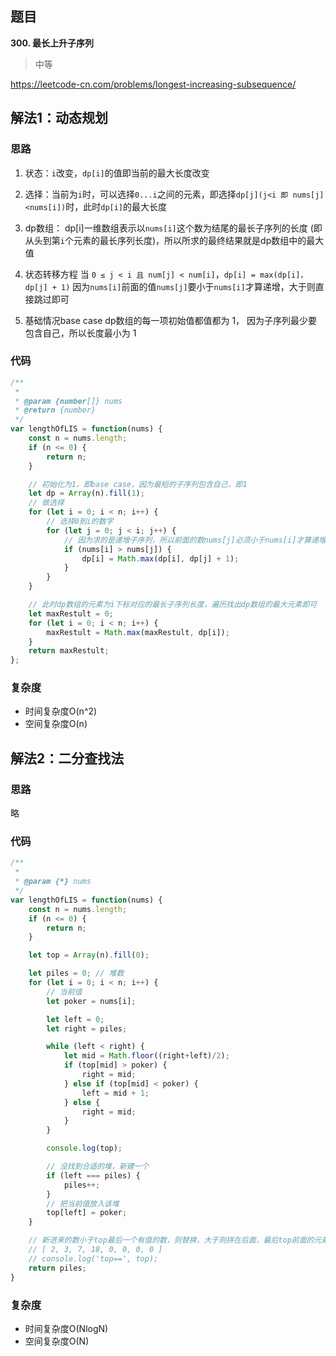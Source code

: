 ## 题目
**300. 最长上升子序列**
>中等

https://leetcode-cn.com/problems/longest-increasing-subsequence/

## 解法1：动态规划
### 思路
1. 状态：`i`改变，`dp[i]`的值即当前的最大长度改变
2. 选择：当前为`i`时，可以选择`0...i`之间的元素，即选择`dp[j](j<i 即 nums[j]<nums[i])`时，此时`dp[i]`的最大长度
   
3. dp数组：
dp[i]一维数组表示以`nums[i]`这个数为结尾的最长子序列的长度 (即从头到第`i`个元素的最长序列长度)，所以所求的最终结果就是dp数组中的最大值

4. 状态转移方程
当 `0 ≤ j < i 且 num[j] < num[i]`，`dp[i] = max(dp[i]，dp[j] + 1)`
因为`nums[i]`前面的值`nums[j]`要小于`nums[i]`才算递增，大于则直接跳过即可

5. 基础情况base case
dp数组的每一项初始值都值都为 1， 因为子序列最少要包含自己，所以长度最小为 1

### 代码
```javascript
/** 
 * 
 * @param {number[]} nums
 * @return {number}
 */
var lengthOfLIS = function(nums) {
    const n = nums.length;
    if (n <= 0) {
        return n; 
    }

    // 初始化为1，即base case，因为最短的子序列包含自己，即1
    let dp = Array(n).fill(1);
    // 做选择
    for (let i = 0; i < n; i++) {
        // 选择0到i的数字
        for (let j = 0; j < i; j++) {
            // 因为求的是递增子序列，所以前面的数nums[j]必须小于nums[i]才算递增子序列，才可以计算最大值
            if (nums[i] > nums[j]) {
                dp[i] = Math.max(dp[i], dp[j] + 1);
            }
        }
    }

    // 此时dp数组的元素为i下标对应的最长子序列长度，遍历找出dp数组的最大元素即可
    let maxRestult = 0;
    for (let i = 0; i < n; i++) {
        maxRestult = Math.max(maxRestult, dp[i]);
    }
    return maxRestult;
};

```

### 复杂度
* 时间复杂度O(n^2)
* 空间复杂度O(n)

## 解法2：二分查找法
### 思路
略

### 代码
```javascript
/**
 * 
 * @param {*} nums 
 */
var lengthOfLIS = function(nums) {
    const n = nums.length;
    if (n <= 0) {
        return n; 
    }

    let top = Array(n).fill(0);

    let piles = 0; // 堆数
    for (let i = 0; i < n; i++) {
        // 当前值
        let poker = nums[i];

        let left = 0;
        let right = piles;

        while (left < right) {
            let mid = Math.floor((right+left)/2);
            if (top[mid] > poker) {
                right = mid; 
            } else if (top[mid] < poker) {
                left = mid + 1;
            } else {
                right = mid;
            }
        }

        console.log(top);

        // 没找到合适的堆，新建一个
        if (left === piles) {
            piles++;
        }
        // 把当前值放入该堆
        top[left] = poker;
    }

    // 新进来的数小于top最后一个有值的数，则替换，大于则拼在后面，最后top前面的元素即为最长上升子序列
    // [ 2, 3, 7, 18, 0, 0, 0, 0 ]
    // console.log('top==', top);
    return piles;
}

```
### 复杂度
 * 时间复杂度O(NlogN)
 * 空间复杂度O(N)